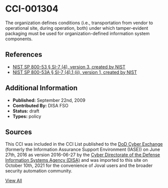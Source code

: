 # CCI-001304

The organization defines conditions (i.e., transportation from vendor to operational site, during operation, both) under which tamper-evident packaging must be used for organization-defined information system components.

## References ##

* [NIST SP 800-53 § SI-7 (4), version 3, created by NIST](http://csrc.nist.gov/publications/PubsSPs.html)
* [NIST SP 800-53A § SI-7 (4).1 (ii), version 1, created by NIST](http://csrc.nist.gov/publications/PubsSPs.html)


## Additional Information ##

* **Published:** September 22nd, 2009
* **Contributed By:** DISA FSO
* **Status:** draft
* **Types:** policy

## Sources ##

This CCI was included in the CCI List published to the [DoD Cyber Exchange](https://public.cyber.mil/stigs/cci/)
(formerly the Information Assurance Support Environment (IASE)) on June 27th, 2016 as version
2016-06-27 by the [Cyber Directorate of the Defense Information Systems Agency (DISA)](https://public.cyber.mil/about-cyber/)
and was imported to this site on October 10th, 2021 for the convenience of Joval users and the broader
security automation community.

[View All](../README.md)

